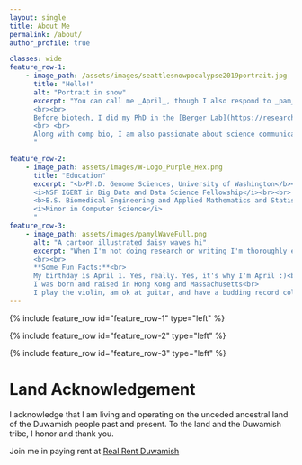 ```yaml
---
layout: single
title: About Me
permalink: /about/
author_profile: true

classes: wide
feature_row-1:
    - image_path: /assets/images/seattlesnowpocalypse2019portrait.jpg
      title: "Hello!"
      alt: "Portrait in snow"
      excerpt: "You can call me _April_, though I also respond to _pam_ or _pamyl_. 我的名字是羅方淳.<br><br>I am a Computational Biologist at Adaptive Biotechnologies in Seattle where I work with Adaptive's partners to use our immunosequencing platform to improve healthcare and disease outcomes.
      <br><br>
      Before biotech, I did my PhD in the [Berger Lab](https://research.fredhutch.org/berger/en.html) at the [Fred Hutchinson Cancer Center](https://www.fredhutch.org/en.html) and [University of Washington Genome Sciences](https://www.gs.washington.edu/). For my doctoral research, I studied how cancer hijacks our cells' systems for its own benefit, or in more technical terms, understanding oncogene-driven transcriptional regulation in lung cancer.
      <br> <br>
      Along with comp bio, I am also passionate about science communication and education, especially for underrepresented groups in the sciences. Content related to that coming here soon.
      "

feature_row-2:
    - image_path: assets/images/W-Logo_Purple_Hex.png
      title: "Education"
      excerpt: "<b>Ph.D. Genome Sciences, University of Washington</b><br>
      <i>NSF IGERT in Big Data and Data Science Fellowship</i><br><br>
      <b>B.S. Biomedical Engineering and Applied Mathematics and Statistics, Johns Hopkins University</b><br>
      <i>Minor in Computer Science</i>
      "
feature_row-3:
    - image_path: assets/images/pamylWaveFull.png
      alt: "A cartoon illustrated daisy waves hi"
      excerpt: "When I'm not doing research or writing I'm thoroughly enjoying exploring the Pacific Northwest aka PNW through hiking and coffee. I also play music (violin and guitar), [knit](https://www.ravelry.com/people/pamyl), and stream games and cozy times son [Twitch](https://twitch.tv/pamylz)!
      <br><br>
      **Some Fun Facts:**<br>
      My birthday is April 1. Yes, really. Yes, it's why I'm April :)<br>
      I was born and raised in Hong Kong and Massachusetts<br>
      I play the violin, am ok at guitar, and have a budding record collection (ask me about it!)<br>"
---
```


{% include feature_row id="feature_row-1" type="left" %}

{% include feature_row id="feature_row-2" type="left" %}

{% include feature_row id="feature_row-3" type="left" %}

# Land Acknowledgement

I acknowledge that I am living and operating on the unceded ancestral land of the Duwamish people past and present. To the land and the Duwamish tribe, I honor and thank you.

Join me in paying rent at [Real Rent Duwamish](https://www.realrentduwamish.org/)